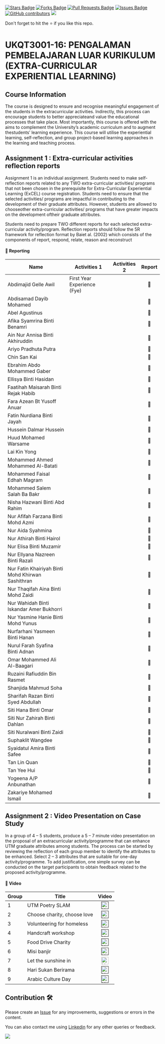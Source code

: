 <a href="https://github.com/drshahizan/courses/stargazers"><img src="https://img.shields.io/github/stars/drshahizan/courses" alt="Stars Badge"/></a>
<a href="https://github.com/drshahizan/courses/network/members"><img src="https://img.shields.io/github/forks/drshahizan/courses" alt="Forks Badge"/></a>
<a href="https://github.com/drshahizan/courses/pulls"><img src="https://img.shields.io/github/issues-pr/drshahizan/courses" alt="Pull Requests Badge"/></a>
<a href="https://github.com/drshahizan/courses/issues"><img src="https://img.shields.io/github/issues/drshahizan/courses" alt="Issues Badge"/></a>
<a href="https://github.com/drshahizan/courses/graphs/contributors"><img alt="GitHub contributors" src="https://img.shields.io/github/contributors/drshahizan/courses?color=2b9348"></a>
![](https://visitor-badge.glitch.me/badge?page_id=drshahizan/courses)

Don't forget to hit the :star: if you like this repo.

# UKQT3001-16: PENGALAMAN PEMBELAJARAN LUAR KURIKULUM (EXTRA-CURRICULAR EXPERIENTIAL LEARNING)

## Course Information
The course is designed to ensure and recognise meaningful engagement of the students in the extracurricular activities. Indirectly, this process can encourage students to better appreciateand value the educational processes that take place. Most importantly, this course is offered with the aims to complement the University’s academic curriculum and to augment thestudents’ learning experience. This course will utilise the experiential learning, self-reflection, and group project-based learning approaches in the learning and teaching process.

## Assignment 1 : Extra-curricular activities reflection reports
Assignment 1 is an individual assignment. Students need to make self-reflection reports related to any TWO extra-curricular activities/ programs that not been chosen in the prerequisite for Extra-Curricular Experiential Learning (ExCEL) course registration. Students need to ensure that the selected activities/ programs are impactful in contributing to the development of their graduate attributes. However, students are allowed to chooseother extra-curricular activities/ programs that have greater impacts on the development oftheir graduate attributes.

Students need to prepare TWO different reports for each selected extra-curricular activity/program. Reflection reports should follow the 5R framework for reflection format by Baiet al. (2002) which consists of the components of report, respond, relate, reason and reconstruct

#### 🌟 Reporting

| Name | Activities 1 | Activities 2 | Report |
| ----- | ----- | ----- | :------: | 
| Abdimajid Gelle Awil | First Year Experience (Fye) | |📔|
| Abdisamad Dayib Mohamed |  | |📔|
| Abel Agustinus |  | |📔|
| Afika Syamrina Binti Benamri |  | |📔|
| Ain Nur Annisa Binti Akhiruddin |  | |📔|
| Ariyo Pradhuta Putra |  | |📔|
| Chin San Kai |  | |📔|
| Ebrahim Abdo Mohammed Gaber |  | |📔|
| Ellisya Binti Hasidan |  | |📔|
| Faatihah Maisarah Binti Rejak Habib |  | |📔|
| Fara Azean Bt Yusoff Anuar |  | |📔|
| Fatin Nurdiana Binti Jayah |  | |📔|
| Hussein Dalmar Hussein |  | |📔|
| Huud Mohamed Warsame |  | |📔|
| Lai Kin Yong |  | |📔|
| Mohammed Ahmed Mohammed Al-Batati |  | |📔|
| Mohammed Faisal Edhah Magram |  | |📔|
| Mohammed Salem Salah Ba Bakr |  | |📔|
| Nisha Hazwani Binti Abd Rahim |  | |📔|
| Nur Afifah Farzana Binti Mohd Azmi |  | |📔|
| Nur Aida Syahmina |  | |📔|
| Nur Athirah Binti Hairol |  | |📔|
| Nur Elisa Binti Muzamir |  | |📔|
| Nur Ellyana Nazreen Binti Razali |  | |📔|
| Nur Fatin Khairiyah Binti Mohd Khirwan Sashithran |  | |📔|
| Nur Thaqifah Aina Binti Mohd Zaidi |  | |📔|
| Nur Wahidah Binti Iskandar Amer Bukhorri |  | |📔|
| Nur Yasmine Hanie Binti Mohd Yunus |  | |📔|
| Nurfarhani Yasmeen Binti Hanan |  | |📔|
| Nurul Farah Syafina Binti Adnan |  | |📔|
| Omar Mohammed Ali Al-Baagari |  | |📔|
| Ruzaini Rafiuddin Bin Rasmet |  | |📔|
| Shanjida Mahmud Soha |  | |📔|
| Sharifah Razan Binti Syed Abdullah |  | |📔|
| Siti Hana Binti Omar |  | |📔|
| Siti Nur Zahirah Binti Dahlan |  | |📔|
| Siti Nuralwani Binti Zaidi |  | |📔|
| Suphaklit Wangdee |  | |📔|
| Syaidatul Amira Binti Safee |  | |📔|
| Tan Lin Quan |  | |📔|
| Tan Yee Hui |  | |📔|
| Yogeena A/P Anbunathan |  | |📔|
| Zakariye Mohamed Ismail |  | |📔|

## Assignment 2 : Video Presentation on Case Study
In a group of 4 – 5 students, produce a 5 – 7 minute video presentation on the proposal of an extracurricular activity/programme that can enhance UTM graduate attributes among students. The process can be started by reviewing the reflection of each group member to identify the attributes to be enhanced. Select 2 – 3 attributes that are suitable for one-day activity/programme. To add justification, one simple survey can be conducted on the target participants to obtain feedback related to the proposed activity/programme.

#### 🌟 Video

| Group | Title | Video |
| ----- | ----- | :------: | 
| 1 | UTM Poetry SLAM | <a href=""><img src="https://cdn3.emoji.gg/emojis/YouTube.png" width="24px" height="24px" alt="YouTube"></a> |
| 2 | Choose charity, choose love | <a href=""><img src="https://cdn3.emoji.gg/emojis/YouTube.png" width="24px" height="24px" alt="YouTube"></a> |
| 3 | Volunteering for homeless | <a href=""><img src="https://cdn3.emoji.gg/emojis/YouTube.png" width="24px" height="24px" alt="YouTube"></a> |
| 4 | Handcraft workshop | <a href=""><img src="https://cdn3.emoji.gg/emojis/YouTube.png" width="24px" height="24px" alt="YouTube"></a> |
| 5 | Food Drive Charity | <a href=""><img src="https://cdn3.emoji.gg/emojis/YouTube.png" width="24px" height="24px" alt="YouTube"></a> |
| 6 | Misi banjir | <a href=""><img src="https://cdn3.emoji.gg/emojis/YouTube.png" width="24px" height="24px" alt="YouTube"></a> |
| 7 | Let the sunshine in | <a href="https://youtu.be/y5qyerjoz44"><img src="https://cdn3.emoji.gg/emojis/YouTube.png" width="24px" height="24px" alt="YouTube"></a> |
| 8 | Hari Sukan Berirama | <a href=""><img src="https://cdn3.emoji.gg/emojis/YouTube.png" width="24px" height="24px" alt="YouTube"></a> |
| 9 | Arabic Culture Day | <a href=""><img src="https://cdn3.emoji.gg/emojis/YouTube.png" width="24px" height="24px" alt="YouTube"></a> |


## Contribution 🛠️
Please create an [Issue](https://github.com/drshahizan/courses/issues) for any improvements, suggestions or errors in the content.

You can also contact me using [Linkedin](https://www.linkedin.com/in/drshahizan/) for any other queries or feedback.

![](https://visitor-badge.glitch.me/badge?page_id=drshahizan)

